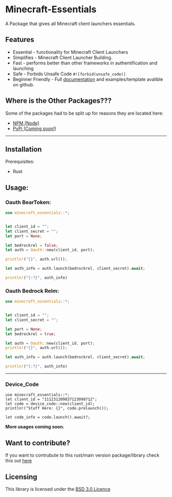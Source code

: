 
# Minecraft-Essentials

A Package that gives all Minecraft client launchers essentials.

## Features

- Essential - functionality for Minecraft Client Launchers
- Simplifies - Minecraft Client Launcher Building.
- Fast - performs better than other frameworks in authentification and launching
- Safe - Forbids Unsafe Code `#![forbid(unsafe_code)]`
- Beginner Friendly - Full [documentation](https://docs.rs/minecraft-Essentials) and examples/template avalible on github.



## Where is the Other Packages???

Some of the packages had to be split up for reasons they are located here:
- [NPM (Node)](https://github.com/minecraft-essentials/npm)
- [PyPi (Coming soon!)](https://github.com/minecraft-essentials/pypi)

---

## Installation

Prerequisites: 
- Rust



## Usage:

### Oauth BearToken:
```rust
use minecraft_essentials::*;


let client_id = "";
let client_secret = "";
let port = None;

let bedrockrel = false;
let auth = Oauth::new(client_id, port);

println!("{}", auth.url());

let auth_info = auth.launch(bedrockrel, client_secret).await;

println!("{:?}", auth_info)
```


### Oauth Bedrock Relm:
```rust
use minecraft_essentials::*;


let client_id = "";
let client_secret = "";

let port = None;
let bedrockrel = true;

let auth = Oauth::new(client_id, port);
println!("{}", auth.url());

let auth_info = auth.launch(bedrockrel, client_secret).await;

println!("{:?}", auth_info)
```

---


### Device_Code
```rust, ignore
use minecraft_essentials::*;
let client_id = "111231209837123098712";
let code = device_code::new(client_id);
println!("Stuff Here: {}", code.prelaunch());

let code_info = code.launch().await?;
```


**More usages coming soon.**


## Want to contribute?
If you want to contrubute to this rust/main version package/library check this out [here](./contributing.md)


## Licensing

This library is licensed under the [BSD 3.0 Licence](./LICENSE)
